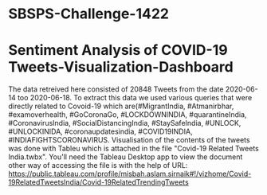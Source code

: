 # SBSPS-Challenge-1422 

# Sentiment Analysis of COVID-19 Tweets-Visualization-Dashboard





















The data retreived here consisted of 20848 Tweets from the date 2020-06-14 too 2020-06-18. To extract this data we used various queries that were directly related to Covoid-19 which are(#MigrantIndia, #Atmanirbhar, #examoverhealth, #GoCoronaGo, #LOCKDOWNINDIA, #quarantineIndia, #CoronavirusIndia, #SocialDistancingIndia, #StaySafeIndia, #UNLOCK, #UNLOCKINIDA, #coronaupdatesindia, #COVID19INDIA, #INDIAFIGHTSCORONAVIRUS.
Visualisation of the contents of the tweets was done with Tableu which is attached in the file "Covid-19 Related Tweets India.twbx". You'll need the Tableau Desktop app to view the document other way of accessing the file is with the help of URL: https://public.tableau.com/profile/misbah.aslam.sirnaik#!/vizhome/Covid-19RelatedTweetsIndia/Covid-19RelatedTrendingTweets

